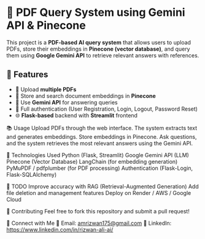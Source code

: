 # 📄 PDF Query System using Gemini API & Pinecone

This project is a **PDF-based AI query system** that allows users to upload PDFs, store their embeddings in **Pinecone (vector database)**, and query them using **Google Gemini API** to retrieve relevant answers with references.

## 🚀 Features
- 📂 Upload **multiple PDFs**
- 🔎 Store and search document embeddings in **Pinecone**
- 🧠 Use **Gemini API** for answering queries
- 🔐 Full authentication (User Registration, Login, Logout, Password Reset)
- 🌐 **Flask-based** backend with **Streamlit** frontend


📚 Usage
Upload PDFs through the web interface.
The system extracts text and generates embeddings.
Store embeddings in Pinecone.
Ask questions, and the system retrieves the most relevant answers using the Gemini API.

🔧 Technologies Used
Python (Flask, Streamlit)
Google Gemini API (LLM)
Pinecone (Vector Database)
LangChain (for embedding generation)
PyMuPDF / pdfplumber (for PDF processing)
Authentication (Flask-Login, Flask-SQLAlchemy)

📌 TODO
 Improve accuracy with RAG (Retrieval-Augmented Generation)
 Add file deletion and management features
 Deploy on Render / AWS / Google Cloud
 
🤝 Contributing
Feel free to fork this repository and submit a pull request!

🔗 Connect with Me
📧 Email: amrizwan175@gmail.com
🔗 LinkedIn: https://www.linkedin.com/in/rizwan-ali-ai/
